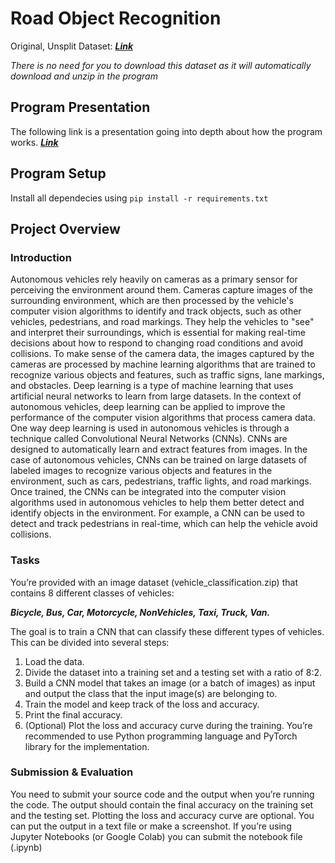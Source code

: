 # Road Object Recognition

Original, Unsplit Dataset: ***[Link](https://drive.google.com/file/d/1L1JONuGRwtdeGCYYQjBqL_fgB9l__R8Q/view?usp=sharin://drive.google.com/file/d/1L1JONuGRwtdeGCYYQjBqL_fgB9l__R8Q/view?usp=sharing)***

*There is no need for you to download this dataset as it will automatically download and unzip in the program*

## Program Presentation

The following link is a presentation going into depth about how the program works. ***[Link](https://docs.google.com/presentation/d/1Z_Ljwwx1V8KLPWaViEDhra2fAgAVSLw7GDn1XgTV_vw/edit?usp=sharing)***
## Program Setup
Install all dependecies using `pip install -r requirements.txt`

## Project Overview

### Introduction

Autonomous vehicles rely heavily on cameras as a primary sensor for perceiving the environment
around them. Cameras capture images of the surrounding environment, which are then processed by
the vehicle's computer vision algorithms to identify and track objects, such as other vehicles,
pedestrians, and road markings. They help the vehicles to "see" and interpret their surroundings, which
is essential for making real-time decisions about how to respond to changing road conditions and avoid
collisions.
To make sense of the camera data, the images captured by the cameras are processed by machine
learning algorithms that are trained to recognize various objects and features, such as traffic signs, lane
markings, and obstacles.
Deep learning is a type of machine learning that uses artificial neural networks to learn from large
datasets. In the context of autonomous vehicles, deep learning can be applied to improve the
performance of the computer vision algorithms that process camera data.
One way deep learning is used in autonomous vehicles is through a technique called Convolutional
Neural Networks (CNNs). CNNs are designed to automatically learn and extract features from images. In
the case of autonomous vehicles, CNNs can be trained on large datasets of labeled images to recognize
various objects and features in the environment, such as cars, pedestrians, traffic lights, and road
markings. Once trained, the CNNs can be integrated into the computer vision algorithms used in
autonomous vehicles to help them better detect and identify objects in the environment. For example, a
CNN can be used to detect and track pedestrians in real-time, which can help the vehicle avoid
collisions.

### Tasks

You’re provided with an image dataset (vehicle_classification.zip) that contains 8 different classes of
vehicles:

***Bicycle, Bus, Car, Motorcycle, NonVehicles, Taxi, Truck, Van.***

The goal is to train a CNN that can classify these different types of vehicles.
This can be divided into several steps:

1. Load the data.
2. Divide the dataset into a training set and a testing set with a ratio of 8:2.
3. Build a CNN model that takes an image (or a batch of images) as input and output the class that
the input image(s) are belonging to.
4. Train the model and keep track of the loss and accuracy.
5. Print the final accuracy.
6. (Optional) Plot the loss and accuracy curve during the training.
You’re recommended to use Python programming language and PyTorch library for the implementation.

### Submission & Evaluation

You need to submit your source code and the output when you’re running the code.
The output should contain the final accuracy on the training set and the testing set. Plotting the loss and
accuracy curve are optional. You can put the output in a text file or make a screenshot. If you’re using
Jupyter Notebooks (or Google Colab) you can submit the notebook file (.ipynb)

